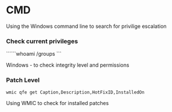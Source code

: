 # CMD

Using the Windows command line to search for privilige escalation

### Check current privileges

``````whoami /groups ```

Windows - to check integrity level and permissions

### Patch Level

```wmic qfe get Caption,Description,HotFixID,InstalledOn```

Using WMIC to check for installed patches
